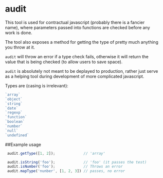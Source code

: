 # audit

This tool is used for contractual javascript (probably there is a
fancier name), where parameters passed into functions are checked before
any work is done.

The tool also exposes a method for getting the type of pretty much
anything you throw at it.

`audit` will throw an error if a type check fails, otherwise it will
return the value that is being checked (to allow users to save space).

`audit` is absolutely not meant to be deplayed to production, rather
just serve as a helping tool during development of more complicated
javascript.

Types are (casing is irrelevant):

```javascript
`array`
`object`
`string`
`date`
`regexp`
`function`
`boolean`
`number`
`null`
`undefined`
```


##Example usage

```javascript
 audit.getType([1, 2]);             // 'array'

 audit.isString('foo');             // 'foo' (it passes the test)
 audit.isNumber('foo');             // Throws an error
 audit.mapType('nunber', [1, 2, 3]) // passes, no error
```

